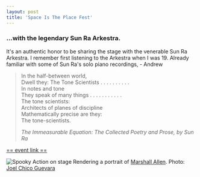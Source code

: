 ```yaml
---
layout: post
title: 'Space Is The Place Fest'
---
```


### ...with the legendary Sun Ra Arkestra.

It's an authentic honor to be sharing the stage with the venerable Sun Ra Arkestra. I remember first listening to the Arkestra when I was 19. Already familiar with some of Sun Ra's solo piano recordings, - Andrew

> In the half-between world,  
> Dwell they: The Tone Scientists . . . . . . . . . .  
> In notes and tone  
> They speak of many things . . . . . . . . . . .  
> The tone scientists:  
> Architects of planes of discipline  
> Mathematically precise are they:  
>  The tone-scientists.
>
> _The Immeasurable Equation: The Collected Poetry and Prose, by Sun Ra_

[== event link ==](https://www.facebook.com/events/342004379865176/)

![Spooky Action on stage](https://aolmstead.github.io/spooky-action-blog/public/blog/space-is-the-place-2019.jpg)
Rendering a portrait of [Marshall Allen](https://www.youtube.com/watch?v=2IGKBgV9ReI). Photo: [Joel Chico Guevara](https://www.facebook.com/joelchico47/posts/10218999150708570)
